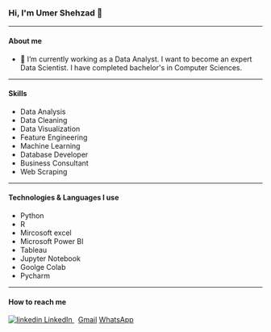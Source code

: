 ### Hi, I'm Umer Shehzad 👋
<hr>

#### About me
- 🌱 I’m currently working as a Data Analyst. I want to become an expert Data Scientist. I have completed bachelor's in Computer Sciences.
<hr>

#### Skills
- Data Analysis
- Data Cleaning
- Data Visualization
- Feature Engineering
- Machine Learning
- Database Developer
- Business Consultant
- Web Scraping
<hr>

#### Technologies & Languages I use
- Python
- R
- Mircosoft excel
- Microsoft Power BI
- Tableau
- Jupyter Notebook
- Goolge Colab
- Pycharm
<hr>

#### How to reach me
<p>
  <a href="https://www.linkedin.com/in/umer-shehzad" rel="nofollow noreferrer">
    <img src="https://i.stack.imgur.com/gVE0j.png" alt="linkedin"> LinkedIn
  </a> &nbsp; 
  <a href="mailto:umerarshad369@gmail.com">
    Gmail</a>
  <a href="tel:+923157858775">
    WhatsApp</a>
</p>

